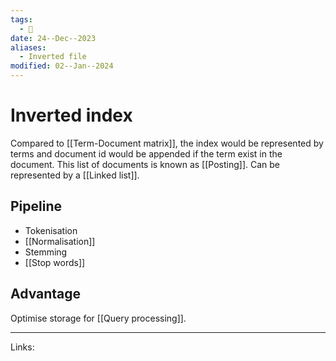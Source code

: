 ```yaml
---
tags:
  - 🌱
date: 24--Dec--2023
aliases:
  - Inverted file
modified: 02--Jan--2024
---
```

# Inverted index
Compared to [[Term-Document matrix]], the index would be represented by terms and document id would be appended if the term exist in the document. This list of documents is known as [[Posting]]. Can be represented by a [[Linked list]].
## Pipeline
- Tokenisation
- [[Normalisation]]
- Stemming
- [[Stop words]]
## Advantage
Optimise storage for [[Query processing]].

---
Links:
